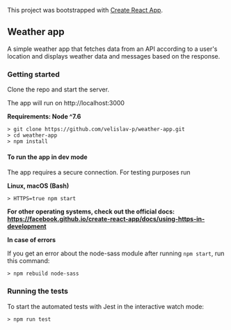 This project was bootstrapped with [Create React App](https://github.com/facebook/create-react-app).

## Weather app
A simple weather app that fetches data from an API according to a user's location 
and displays weather data and messages based on the response.

### Getting started
Clone the repo and start the server.

The app will run on http://localhost:3000

**Requirements: Node ^7.6**
```
> git clone https://github.com/velislav-p/weather-app.git
> cd weather-app
> npm install
```
#### To run the app in dev mode
The app requires a secure connection. For testing purposes run

**Linux, macOS (Bash)**
```
> HTTPS=true npm start
```
**For other operating systems, check out the official docs:
https://facebook.github.io/create-react-app/docs/using-https-in-development**

**In case of errors**

If you get an error about the node-sass module after running `npm start`, run this command:

```$xslt
> npm rebuild node-sass
```

### Running the tests
To start the automated tests with Jest in the interactive watch mode:

```
> npm run test
```
